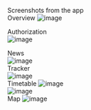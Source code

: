 Screenshots from the app   
   Overview
      ![image](https://github.com/user-attachments/assets/0dc358a0-5cc9-41bb-9b6e-9936828184c7)

Authorization   
![image](https://github.com/user-attachments/assets/828a455a-c60e-48a1-8dd1-0ca267187dac)

   News   
![image](https://github.com/user-attachments/assets/8b240d0e-43ba-487c-a9bc-d88c99a0e326)   
   Tracker   
   ![image](https://github.com/user-attachments/assets/21eafc3f-3aaa-479a-8611-9a2d11e74ced)   
      Timetable
      ![image](https://github.com/user-attachments/assets/671ad6aa-559a-4a69-9a05-9e71f86b0cdd)   
      ![image](https://github.com/user-attachments/assets/8dce5cd2-b141-4645-ab62-bfa749cee4bd)      
         Map
            ![image](https://github.com/user-attachments/assets/fbb617b2-31cd-4d36-adea-70529c826f4f)

